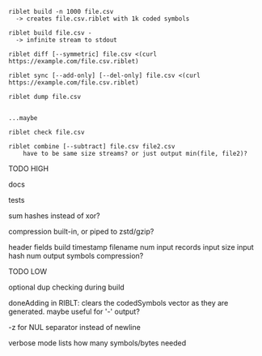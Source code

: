     riblet build -n 1000 file.csv
      -> creates file.csv.riblet with 1k coded symbols

    riblet build file.csv -
      -> infinite stream to stdout

    riblet diff [--symmetric] file.csv <(curl https://example.com/file.csv.riblet)

    riblet sync [--add-only] [--del-only] file.csv <(curl https://example.com/file.csv.riblet)

    riblet dump file.csv


    ...maybe

    riblet check file.csv

    riblet combine [--subtract] file.csv file2.csv
        have to be same size streams? or just output min(file, file2)?



TODO HIGH

docs

tests

sum hashes instead of xor?

compression
  built-in, or piped to zstd/gzip?

header fields
  build timestamp
  filename
  num input records
  input size
  input hash
  num output symbols
  compression?



TODO LOW

optional dup checking during build

doneAdding in RIBLT: clears the codedSymbols vector as they are generated. maybe useful for '-' output?

-z for NUL separator instead of newline

verbose mode
  lists how many symbols/bytes needed
